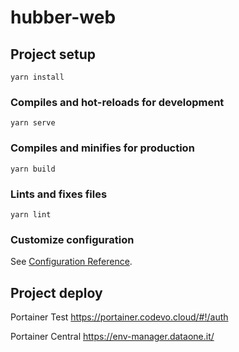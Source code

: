 # hubber-web

## Project setup

```
yarn install
```

### Compiles and hot-reloads for development

```
yarn serve
```

### Compiles and minifies for production

```
yarn build
```

### Lints and fixes files

```
yarn lint
```

### Customize configuration

See [Configuration Reference](https://cli.vuejs.org/config/).

## Project deploy

Portainer Test
https://portainer.codevo.cloud/#!/auth 

Portainer Central
https://env-manager.dataone.it/